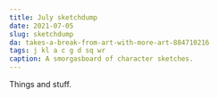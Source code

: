```yaml
---
title: July sketchdump
date: 2021-07-05
slug: sketchdump
da: takes-a-break-from-art-with-more-art-884710216
tags: j kl a c g d sq wr
caption: A smorgasboard of character sketches.
---
```

Things and stuff.